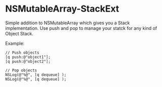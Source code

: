 # NSMutableArray-StackExt

Simple addition to NSMutableArray which gives you a Stack implementation. Use push and pop to manage your statck for any kind of Object Stack.

Example:

    // Push objects
    [q push:@"object1"];
    [q push:@"object2"];

    // Pop objects
    NSLog(@"%@", [q dequeue] );
    NSLog(@"%@", [q dequeue] );



